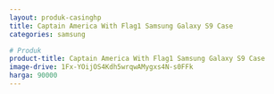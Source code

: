 ```yaml
---
layout: produk-casinghp
title: Captain America With Flag1 Samsung Galaxy S9 Case
categories: samsung

# Produk
product-title: Captain America With Flag1 Samsung Galaxy S9 Case
image-drive: 1Fx-YOijOS4Kdh5wrqwAMygxs4N-s0FFk
harga: 90000
---
```

